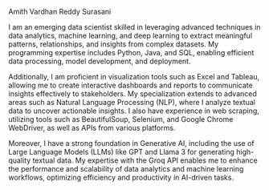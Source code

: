 Amith Vardhan Reddy Surasani

I am an emerging data scientist skilled in leveraging advanced techniques in data analytics, machine learning, and deep learning to extract meaningful patterns, relationships, and insights from complex datasets. My programming expertise includes Python, Java, and SQL, enabling efficient data processing, model development, and deployment.

Additionally, I am proficient in visualization tools such as Excel and Tableau, allowing me to create interactive dashboards and reports to communicate insights effectively to stakeholders. My specialization extends to advanced areas such as Natural Language Processing (NLP), where I analyze textual data to uncover actionable insights. I also have experience in web scraping, utilizing tools such as BeautifulSoup, Selenium, and Google Chrome WebDriver, as well as APIs from various platforms.

Moreover, I have a strong foundation in Generative AI, including the use of Large Language Models (LLMs) like GPT and Llama 3 for generating high-quality textual data. My expertise with the Groq API enables me to enhance the performance and scalability of data analytics and machine learning workflows, optimizing efficiency and productivity in AI-driven tasks.

